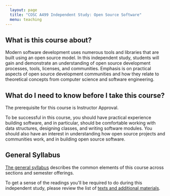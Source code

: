 ```yaml
---
  layout: page
  title: "COSC A499 Independent Study: Open Source Software"
  menu: teaching
---
```


## What is this course about?

Modern software development uses numerous tools and libraries that are built using an open source model. In this independent study, students will gain and demonstrate an understanding of open source development processes, tools, licenses, and communities. Emphasis is on practical aspects of open source development communities and how they relate to theoretical concepts from computer science and software engineering.

## What do I need to know before I take this course?

The prerequisite for this course is Instructor Approval.

To be successful in this course, you should have practical experience building software, and in particular, should be comfortable working with data structures, designing classes, and writing software modules. You should also have an interest in understanding how open source projects and communities work, and in building open source software.

## General Syllabus

[The general syllabus](./syllabus/) describes the common elements of this course across sections and semester offerings.

To get a sense of the readings you'll be required to do during this independent study, please review the list of [texts and additional materials](./readings/).
